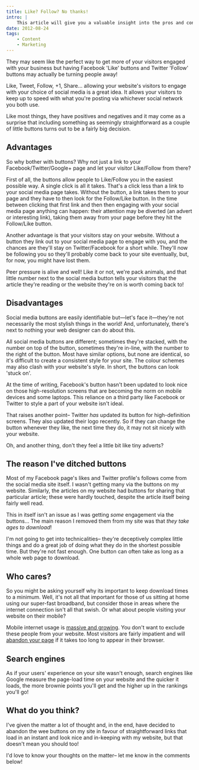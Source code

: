 ```yaml
---
title: Like? Follow? No thanks!
intro: |
    This article will give you a valuable insight into the pros and cons of having social media buttons on your website.
date: 2012-08-24
tags:
    - Content
    - Marketing
---
```


They may seem like the perfect way to get more of your visitors engaged with your business but having Facebook 'Like' buttons and Twitter 'Follow' buttons may actually be turning people away!

Like, Tweet, Follow, +1, Share… allowing your website's visitors to engage with your choice of social media is a great idea. It allows your visitors to keep up to speed with what you're posting via whichever social network you both use.

Like most things, they have positives and negatives and it may come as a surprise that including something as seemingly straightforward as a couple of little buttons turns out to be a fairly big decision.

## Advantages

So why bother with buttons? Why not just a link to your Facebook/Twitter/Google+ page and let your visitor Like/Follow from there?

First of all, the buttons allow people to Like/Follow you in the easiest possible way. A single click is all it takes. That's a click less than a link to your social media page takes. Without the button, a link takes them to your page and they have to then look for the Follow/Like button. In the time between clicking that first link and then then engaging with your social media page anything can happen: their attention may be diverted (an advert or interesting link), taking them away from your page before they hit the Follow/Like button.

Another advantage is that your visitors stay on your website. Without a button they link out to your social media page to engage with you, and the chances are they'll stay on Twitter/Facebook for a short while. They'll now be following you so they'll probably come back to your site eventually, but, for now, you might have lost them.

Peer pressure is alive and well! Like it or not, we're pack animals, and that little number next to the social media button tells your visitors that the article they're reading or the website they're on is worth coming back to!

## Disadvantages

Social media buttons are easily identifiable but—let's face it—they're not necessarily the most stylish things in the world! And, unfortunately, there's next to nothing your web designer can do about this.

All social media buttons are different; sometimes they're stacked, with the number on top of the button, sometimes they're in-line, with the number to the right of the button. Most have similar options, but none are identical, so it's difficult to create a consistent style for your site. The colour schemes may also clash with your website's style. In short, the buttons can look 'stuck on'.

At the time of writing, Facebook's button hasn't been updated to look nice on those high-resolution screens that are becoming the norm on mobile devices and some laptops. This reliance on a third party like Facebook or Twitter to style a part of your website isn't ideal.

That raises another point– Twitter _has_ updated its button for high-definition screens. They also updated their logo recently. So if they can change the button whenever they like, the next time they do, it may not sit nicely with your website.

Oh, and another thing, don't they feel a little bit like tiny adverts?

## The reason I've ditched buttons

Most of my Facebook page's likes and Twitter profile's follows come from the social media site itself. I wasn't getting many via the buttons on my website. Similarly, the articles on my website had buttons for sharing that particular article; these were hardly touched, despite the article itself being fairly well read.

This in itself isn't an issue as I was getting _some_ engagement via the buttons… The main reason I removed them from my site was that *they take ages to download*!

I'm not going to get into technicalities– they're deceptively complex little things and do a great job of doing what they do in the shortest possible time. But they're not fast enough. One button can often take as long as a whole web page to download.

## Who cares?

So you might be asking yourself why its important to keep download times to a minimum. Well, it's not all that important for those of us sitting at home using our super-fast broadband, but consider those in areas where the internet connection isn't all that swish. Or what about people visiting your website on their mobile?

Mobile internet usage is [massive and growing](http://www.gpmd.co.uk/blog/2012-mobile-internet-statistics/). You don't want to exclude these people from your website. Most visitors are fairly impatient and will [abandon your page](http://blog.kissmetrics.com/wp-content/uploads/2011/04/loading-time-lrg.jpg) if it takes too long to appear in their browser.

## Search engines

As if your users' experience on your site wasn't enough, search engines like Google measure the page-load time on your website and the quicker it loads, the more brownie points you'll get and the higher up in the rankings you'll go!

## What do you think?

I've given the matter a lot of thought and, in the end, have decided to abandon the wee buttons on my site in favour of straightforward links that load in an instant and look nice and in-keeping with my website, but that doesn't mean you should too!

I'd love to know your thoughts on the matter– let me know in the comments below!
